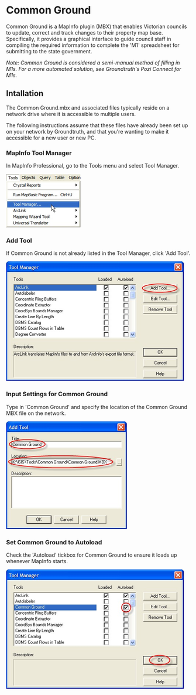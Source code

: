 # Common Ground

Common Ground is a MapInfo plugin (MBX) that enables Victorian councils to update, correct and track changes to their property map base. Specifically, it provides a graphical interface to guide council staff in compiling the required information to complete the 'M1' spreadsheet for submitting to the state government.

*Note: Common Ground is considered a semi-manual method of filling in M1s. For a more automated solution, see Groundtruth's Pozi Connect for M1s.*

## Intallation

The Common Ground.mbx and associated files typically reside on a network drive where it is accessible to multiple users.

The following instructions assume that these files have already been set up on your network by Groundtruth, and that you're wanting to make it accessible for a new user or new PC.

### MapInfo Tool Manager

In MapInfo Professional, go to the Tools menu and select Tool Manager.

![MapInfo Pro Tool Menu](images/mipro_tools_menu.jpg)

### Add Tool

If Common Ground is not already listed in the Tool Manager, click
'Add Tool'.

![MapInfo Pro Tool Manager](images/mipro_tool_manager.jpg)

### Input Settings for Common Ground

Type in 'Common Ground' and specify the location of the Common
Ground MBX file on the network.

![MapInfo Pro Tool Tool Manager Add Tool](images/mipro_tool_manager_add_tool.jpg)

### Set Common Ground to Autoload

Check the 'Autoload' tickbox for Common Ground to ensure it loads up whenever MapInfo starts.

![MapInfo Pro Tool Manager Autoload](images/mipro_tool_manager_autoload.jpg)
